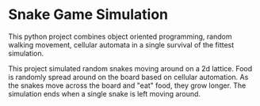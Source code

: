 # Snake Game Simulation

This python project combines object oriented programming, random walking movement, cellular automata in a single survival of the fittest simulation. 

This project simulated random snakes moving around on a 2d lattice. Food is randomly spread around on the board based on cellular automation. As the snakes move across the board and "eat" food, they grow longer. The simulation ends when a single snake is left moving around.
